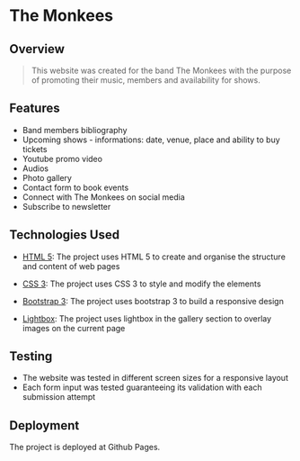# The Monkees

## Overview

> This website was created for the band The Monkees with the purpose of promoting their music, members and availability for shows.

## Features

* Band members bibliography 
* Upcoming shows - informations: date, venue, place and ability to buy tickets
* Youtube promo video
* Audios
* Photo gallery
* Contact form to book events
* Connect with The Monkees on social media
* Subscribe to newsletter

## Technologies Used

* [HTML 5](https://www.w3.org/TR/html52/):
The project uses HTML 5 to create and organise the structure and content of web pages

* [CSS 3](https://www.w3.org/Style/CSS/):
The project uses CSS 3 to style and modify the elements

* [Bootstrap 3](https://getbootstrap.com/):
The project uses bootstrap 3 to build a responsive design

* [Lightbox](https://lokeshdhakar.com/projects/lightbox2):
The project uses lightbox in the gallery section to overlay images on the current page

## Testing

* The website was tested in different screen sizes for a responsive layout
* Each form input was tested guaranteeing its validation with each submission attempt

## Deployment

The project is deployed at Github Pages.
